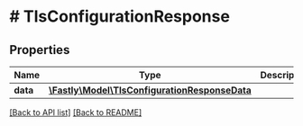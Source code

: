 # # TlsConfigurationResponse

## Properties

Name | Type | Description | Notes
------------ | ------------- | ------------- | -------------
**data** | [**\Fastly\Model\TlsConfigurationResponseData**](TlsConfigurationResponseData.md) |  | [optional] 


[[Back to API list]](../../README.md#endpoints) [[Back to README]](../../README.md)
